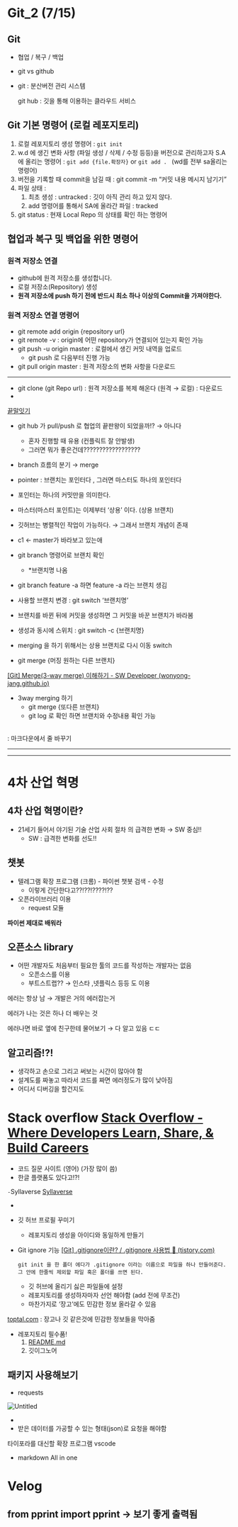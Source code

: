 # Git_2 (7/15)

## Git

- 협업 / 복구 / 백업
- git vs github
- git : 분산버전 관리 시스템
    
    git hub : 깃을 통해 이용하는 클라우드 서비스
    

## Git 기본 명령어 (로컬 레포지토리)

1. 로컬 레포지토리 생성 명령어 : ``` git init ```
2. w.d 에 생긴 변화 사항 (파일 생성 / 삭제 / 수정 등등)을 버전으로 관리하고자 S.A에 올리는 명령어 : ```git add {file.확장자}``` or ```git add . ``` (wd를 전부 sa올리는 명령어)
3. 버전을 기록할 때 commit을 남길 때 : git commit -m “커밋 내용 메시지 남기기”
4. 파일 상태 :
    1. 최초 생성 : untracked : 깃이 아직 관리 하고 있지 않다.
    2. add 명령어를 통해서 SA에 올라간 파일 : tracked
5. git status : 현재 Local Repo 의 상태를 확인 하는 명령어

## 협업과 복구 및 백업을 위한 명령어

### 원격 저장소 연결

- github에 원격 저장소를 생성합니다.
- 로컬 저장소(Repository) 생성
- **원격 저장소에 push 하기 전에 반드시 최소 하나 이상의 Commit을 가져야한다.**

### 원격 저장소 연결 명령어

- git remote add origin {repository url}
- git remote -v : origin에 어떤 repository가 연결되어 있는지 확인 가능
- git push -u origin master : 로컬에서 생긴 커밋 내역을 업로드
    - git push 로 다음부터 진행 가능
- git pull origin master : 원격 저장소의 변화 사항을 다운로드

---

- git clone (git Repo url) : 원격 저장소를 복제 해온다 (원격 → 로컬) : 다운로드
- 

[끝말잇기](https://www.notion.so/f1a56bf9577c4db7af68087c3e9f2b5e)

- git hub 가   pull/push 로 협업의 끝판왕이 되었을까!? → 아니다
    - 혼자 진행할 때 유용 (컨플릭트 잘 안발생)
    - 그러면 뭐가 좋은건데??????????????????
- branch 흐름의 분기 → merge
- pointer : 브랜치는 포인터다 , 그러면 마스터도 하나의 포인터다
- 포인터는 하나의 커밋만을 의미한다.
- 마스터(마스터 포인트)는 이제부터 ‘상용’ 이다. (상용 브랜치)
- 깃허브는 병렬적인 작업이 가능하다. → 그래서 브랜치 개념이 존재

- c1 ← master가 바라보고 있는애
- git branch 명령어로 브랜치 확인
    - *브랜치명 나옴
- git branch feature -a 하면 feature -a 라는 브랜치 생김
- 사용할 브랜치 변경 : git switch ‘브랜치명’
- 브랜치를 바뀐 뒤에  커밋을 생성하면 그 커밋을 바꾼 브랜치가 바라봄
- 생성과 동시에 스위치 : git switch -c {브랜치명}
- merging 을 하기 위해서는 상용 브랜치로 다시 이동 switch
- git merge {머징 원하는 다른 브랜치}

[[Git] Merge(3-way merge) 이해하기 - SW Developer (wonyong-jang.github.io)](https://wonyong-jang.github.io/git/2021/02/05/Github-Merge.html)

- 3way merging 하기
    - git merge {또다른 브랜치}
    - git log 로 확인 하면 브랜치와 수정내용 확인 가능

<br> : 마크다운에서 줄 바꾸기

---

---

# 4차 산업 혁명

## 4차 산업 혁명이란?

- 21세기 들어서 야기된 기술 산업 사회 절차 의 급격한 변화 → SW 중심!!
    - SW : 급격한 변화를 선도!!

## 챗봇

- 텔레그램 확장 프로그램 (크롬) - 파이썬 챗봇 검색 - 수정
    - 이렇게 간단한다고??!??!????!??
- 오픈라이브러리 이용
    - request 모듈

**파이썬 제대로 배워라**

## 오픈소스 library

- 어떤 개발자도 처음부터 필요한 툴의 코드를 작성하는 개발자는 없음
    - 오픈소스를 이용
    - 부트스트랩?? → 인스타 ,넷플릭스 등등 도 이용

에러는 항상 남 → 개발은 거의 에러잡는거

에러가 나는 것은 하나 더 배우는 것

에러나면 바로 옆에 친구한테 물어보기 → 다 알고 있음 ㄷㄷ

## 알고리즘!?!

- 생각하고 손으로 그리고 써보는 시간이 많아야 함
- 설계도를 짜놓고 따라서 코드를 짜면 에러정도가 많이 낮아짐
- 어디서 디버깅을 할건지도

# Stack overflow [Stack Overflow - Where Developers Learn, Share, & Build Careers](https://stackoverflow.com/)

- 코드 질문 사이트 (영어) (가장 많이 씀)
- 한글 플랫폼도 있다고!?!

`-`Syllaverse [Syllaverse](https://syllaverse.com/login)

- 

- 깃 허브 프로필 꾸미기
    - 레포지토리 생성을 아이디와 동일하게 만들기

- Git ignore 기능 [[Git] .gitignore이란? / .gitignore 사용법 💖 (tistory.com)](https://programming119.tistory.com/105)
    
    ```
    git init 을 한 폴더 에다가 .gitignore 이라는 이름으로 파일을 하나 만들어준다.그 안에 한줄씩 제외할 파일 혹은 폴더를 쓰면 된다.
    ```
    
    - 깃 허브에 올리기 싫은 파일들에 설정
    - 레포지토리를 생성하자마자 선언 해야함 (add 전에 무조건)
    - 마찬가지로 ‘장고’에도 민감한 정보 올라갈 수 있음

[toptal.com](http://toptal.com) : 장고나 깃 같은것에 민감한 정보들을 막아줌 

- 레포지토리 필수품!
    1. [README.md](http://README.md)
    2. 깃이그노어

## 패키지 사용해보기

- requests

![Untitled](Git_2%20(7%2015)%2026369cfc826c4add9d008cbd46a27d4b/Untitled.png)

- 
- 받은 데이터를 가공할 수 있는 형태(json)로 요청을 해야함

타이포라를 대신할 확장 프로그램 vscode

- markdown All in one

# Velog

## from pprint import pprint  → 보기 좋게 출력됨